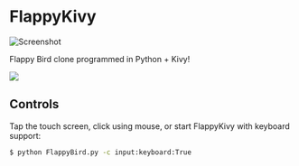 FlappyKivy
==========

![Screenshot](/screenshots/shot.png)

Flappy Bird clone programmed in Python + Kivy!

[<img src="https://www.paypalobjects.com/en_US/i/btn/btn_donateCC_LG.gif">](https://www.paypal.com/cgi-bin/webscr?cmd=_s-xclick&hosted_button_id=TGRE7G6ASVFVS)

## Controls

Tap the touch screen, click using mouse, or start FlappyKivy with keyboard support:

```sh
$ python FlappyBird.py -c input:keyboard:True
```
